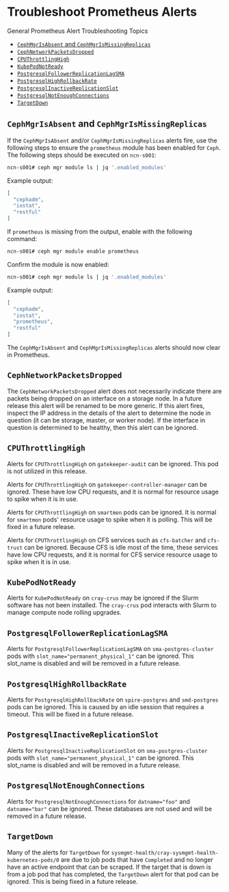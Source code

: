 # Troubleshoot Prometheus Alerts

General Prometheus Alert Troubleshooting Topics
- [`CephMgrIsAbsent` and `CephMgrIsMissingReplicas`](#cephmgrisabsent-and-cephmgrismissingreplicas)
- [`CephNetworkPacketsDropped`](#cephnetworkpacketsdropped)
- [`CPUThrottlingHigh`](#cputhrottlinghigh)
- [`KubePodNotReady`](#kubepodnotready)
- [`PostgresqlFollowerReplicationLagSMA`](#postgresqlfollowerreplicationlagsma)
- [`PostgresqlHighRollbackRate`](#postgresqlhighrollbackrate)
- [`PostgresqlInactiveReplicationSlot`](#postgresqlinactivereplicationslot)
- [`PostgresqlNotEnoughConnections`](#postgresqlnotenoughconnections)
- [`TargetDown`](#targetdown)

<a name="cephmgrmissing"></a>
## `CephMgrIsAbsent` and `CephMgrIsMissingReplicas`

If the `CephMgrIsAbsent` and/or `CephMgrIsMissingReplicas` alerts fire, use the following steps to ensure the `prometheus` module has been enabled for `Ceph`. The following steps should be executed on `ncn-s001`:

```bash
ncn-s001# ceph mgr module ls | jq '.enabled_modules'
```

Example output:

```json
[
  "cephadm",
  "iostat",
  "restful"
]
```

If `prometheus` is missing from the output, enable with the following command:

```bash
ncn-s001# ceph mgr module enable prometheus
```

Confirm the module is now enabled:

```bash
ncn-s001# ceph mgr module ls | jq '.enabled_modules'
```

Example output:

```json
[
  "cephadm",
  "iostat",
  "prometheus",
  "restful"
]
```

The `CephMgrIsAbsent` and `CephMgrIsMissingReplicas` alerts should now clear in Prometheus.

<a name="networkpacketsdropped"></a>
## `CephNetworkPacketsDropped`

The `CephNetworkPacketsDropped` alert does not necessarily indicate there are packets being dropped on an interface on a storage node. In a future release this alert will be renamed to be more generic. If this alert fires, inspect the IP address in the details of the alert to determine the node in question (it can be storage, master, or worker node). If the interface in question is determined to be healthy, then this alert can be ignored.

<a name="cputhrottlinghigh"></a>
## `CPUThrottlingHigh`

Alerts for `CPUThrottlingHigh` on `gatekeeper-audit` can be ignored. This pod is not utilized in this release.

Alerts for `CPUThrottlingHigh` on `gatekeeper-controller-manager` can be ignored. These have low CPU requests, and it is normal for resource usage to spike when it is in use.

Alerts for `CPUThrottlingHigh` on `smartmon` pods can be ignored. It is normal for `smartmon` pods' resource usage to spike when it is polling. This will be fixed in a future release.

Alerts for `CPUThrottlingHigh` on CFS services such as `cfs-batcher` and `cfs-trust` can be ignored. Because CFS is idle most of the time, these services have low CPU requests, and it is normal for CFS service resource usage to spike when it is in use.

<a name="kubepodnotready"></a>
## `KubePodNotReady`

Alerts for `KubePodNotReady` on `cray-crus` may be ignored if the Slurm software has not been installed. The `cray-crus` pod interacts with Slurm to manage compute node rolling upgrades.

<a name="followerlagsma"></a>
## `PostgresqlFollowerReplicationLagSMA`

Alerts for `PostgresqlFollowerReplicationLagSMA` on `sma-postgres-cluster` pods with `slot_name="permanent_physical_1"` can be ignored. This slot_name is disabled and will be removed in a future release.

<a name="highrollbackrate"></a>
## `PostgresqlHighRollbackRate`

Alerts for `PostgresqlHighRollbackRate` on `spire-postgres` and `smd-postgres` pods can be ignored. This is caused by an idle session that requires a timeout. This will be fixed in a future release.

<a name="inactiveslot"></a>
## `PostgresqlInactiveReplicationSlot`

Alerts for `PostgresqlInactiveReplicationSlot` on `sma-postgres-cluster` pods with `slot_name="permanent_physical_1"` can be ignored. This slot_name is disabled and will be removed in a future release.

<a name="notenoughconnections"></a>
## `PostgresqlNotEnoughConnections`

Alerts for `PostgresqlNotEnoughConnections` for `datname="foo"` and `datname="bar"` can be ignored. These databases are not used and will be removed in a future release.

<a name="targetdown"></a>
## `TargetDown`

Many of the alerts for `TargetDown` for `sysmgmt-health/cray-sysmgmt-health-kubernetes-pods/0` are due to job pods that have `Completed` and no longer have an active endpoint that can be scraped. If the target that is down is from a job pod that has completed, the `TargetDown` alert for that pod can be ignored. This is being fixed in a future release.
